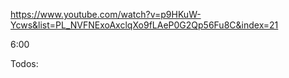 https://www.youtube.com/watch?v=p9HKuW-Ycws&list=PL_NVFNExoAxclqXo9fLAeP0G2Qp56Fu8C&index=21

6:00

Todos:
